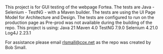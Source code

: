This project is for GUI testing of the webpage Fortea.
The tests are Java - Selenium - TestNG - with a Maven builder.
The tests are using the UI Page Model for Architecture and Design.
The tests are configured to run on the production page as Pre-prod was not available during the building of the repo.
This project is using:
Java 21
Maven 4.0
TestNG 7.9.0
Selenium 4.21.0
Log4J 2.23.1


For assistance please email rlsmall@cox.net as the repo was created by Bob Small.